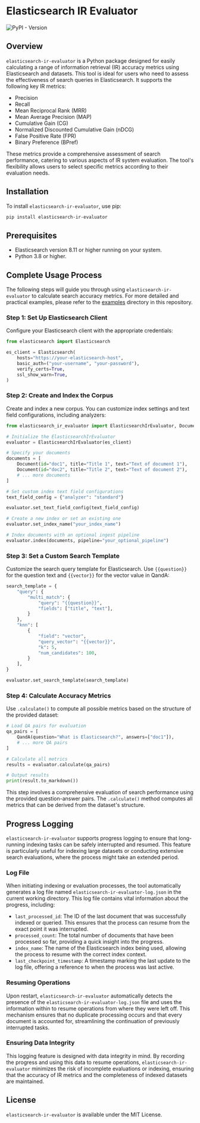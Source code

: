 # Elasticsearch IR Evaluator

![PyPI - Version](https://img.shields.io/pypi/v/elasticsearch-ir-evaluator?color=blue)

## Overview

`elasticsearch-ir-evaluator` is a Python package designed for easily calculating a range of information retrieval (IR) accuracy metrics using Elasticsearch and datasets. This tool is ideal for users who need to assess the effectiveness of search queries in Elasticsearch. It supports the following key IR metrics:

- Precision
- Recall
- Mean Reciprocal Rank (MRR)
- Mean Average Precision (MAP)
- Cumulative Gain (CG)
- Normalized Discounted Cumulative Gain (nDCG)
- False Positive Rate (FPR)
- Binary Preference (BPref)

These metrics provide a comprehensive assessment of search performance, catering to various aspects of IR system evaluation. The tool's flexibility allows users to select specific metrics according to their evaluation needs.

## Installation

To install `elasticsearch-ir-evaluator`, use pip:

```bash
pip install elasticsearch-ir-evaluator
```

## Prerequisites

- Elasticsearch version 8.11 or higher running on your system.
- Python 3.8 or higher.

## Complete Usage Process

The following steps will guide you through using `elasticsearch-ir-evaluator` to calculate search accuracy metrics.
For more detailed and practical examples, please refer to the [examples](https://github.com/hinatades/elasticsearch-ir-evaluator/tree/main/examples) directory in this repository.

### Step 1: Set Up Elasticsearch Client

Configure your Elasticsearch client with the appropriate credentials:

```python
from elasticsearch import Elasticsearch

es_client = Elasticsearch(
    hosts="https://your-elasticsearch-host",
    basic_auth=("your-username", "your-password"),
    verify_certs=True,
    ssl_show_warn=True,
)
```

### Step 2: Create and Index the Corpus

Create and index a new corpus. You can customize index settings and text field configurations, including analyzers:

```python
from elasticsearch_ir_evaluator import ElasticsearchIrEvaluator, Document

# Initialize the ElasticsearchIrEvaluator
evaluator = ElasticsearchIrEvaluator(es_client)

# Specify your documents
documents = [
    Document(id="doc1", title="Title 1", text="Text of document 1"),
    Document(id="doc2", title="Title 2", text="Text of document 2"),
    # ... more documents
]

# Set custom index text field configurations
text_field_config = {"analyzer": "standard"}

evaluator.set_text_field_config(text_field_config)

# Create a new index or set an existing one
evaluator.set_index_name("your_index_name")

# Index documents with an optional ingest pipeline
evaluator.index(documents, pipeline="your_optional_pipeline")
```

### Step 3: Set a Custom Search Template

Customize the search query template for Elasticsearch. Use `{{question}}` for the question text and `{{vector}}` for the vector value in QandA:

```python
search_template = {
    "query": {
        "multi_match": {
            "query": "{{question}}",
            "fields": ["title", "text"],
        }
    },
    "knn": [
        {
            "field": "vector",
            "query_vector": "{{vector}}",
            "k": 5,
            "num_candidates": 100,
        }
    ],
}

evaluator.set_search_template(search_template)
```

### Step 4: Calculate Accuracy Metrics

Use `.calculate()` to compute all possible metrics based on the structure of the provided dataset:

```python
# Load QA pairs for evaluation
qa_pairs = [
    QandA(question="What is Elasticsearch?", answers=["doc1"]),
    # ... more QA pairs
]

# Calculate all metrics
results = evaluator.calculate(qa_pairs)

# Output results
print(result.to_markdown())
```

This step involves a comprehensive evaluation of search performance using the provided question-answer pairs. The `.calculate()` method computes all metrics that can be derived from the dataset's structure.

## Progress Logging

`elasticsearch-ir-evaluator` supports progress logging to ensure that long-running indexing tasks can be safely interrupted and resumed. This feature is particularly useful for indexing large datasets or conducting extensive search evaluations, where the process might take an extended period.

### Log File

When initiating indexing or evaluation processes, the tool automatically generates a log file named `elasticsearch-ir-evaluator-log.json` in the current working directory. This log file contains vital information about the progress, including:

- `last_processed_id`: The ID of the last document that was successfully indexed or queried. This ensures that the process can resume from the exact point it was interrupted.
- `processed_count`: The total number of documents that have been processed so far, providing a quick insight into the progress.
- `index_name`: The name of the Elasticsearch index being used, allowing the process to resume with the correct index context.
- `last_checkpoint_timestamp`: A timestamp marking the last update to the log file, offering a reference to when the process was last active.

### Resuming Operations

Upon restart, `elasticsearch-ir-evaluator` automatically detects the presence of the `elasticsearch-ir-evaluator-log.json` file and uses the information within to resume operations from where they were left off. This mechanism ensures that no duplicate processing occurs and that every document is accounted for, streamlining the continuation of previously interrupted tasks.

### Ensuring Data Integrity

This logging feature is designed with data integrity in mind. By recording the progress and using this data to resume operations, `elasticsearch-ir-evaluator` minimizes the risk of incomplete evaluations or indexing, ensuring that the accuracy of IR metrics and the completeness of indexed datasets are maintained.

## License

`elasticsearch-ir-evaluator` is available under the MIT License.
